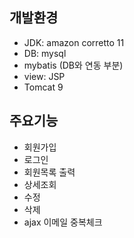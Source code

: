 ## 개발환경
- JDK: amazon corretto 11
- DB: mysql
- mybatis (DB와 연동 부분)
- view: JSP
- Tomcat 9

## 주요기능 
- 회원가입
- 로그인
- 회원목록 출력
- 상세조회
- 수정
- 삭제
- ajax 이메일 중복체크 
